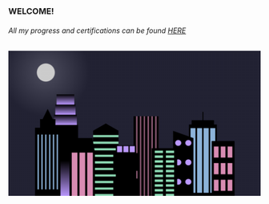 <h3>WELCOME!</h3>
<h6>All my progress and certifications can be found <a href='https://www.freecodecamp.org/Voxold'>HERE</a></h6>

![Alt text](image.png)
